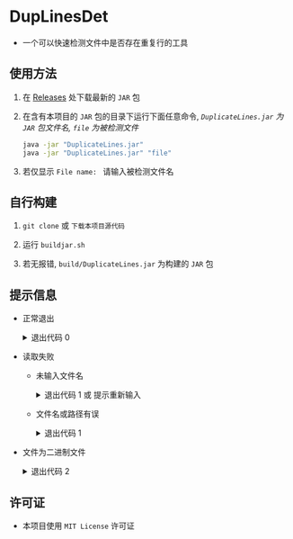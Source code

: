 # DupLinesDet

- 一个可以快速检测文件中是否存在重复行的工具


## 使用方法

1.  在 [Releases](https://github.com/SessionHu/DupLinesDet/releases/) 处下载最新的 `JAR` 包

2.  在含有本项目的 `JAR` 包的目录下运行下面任意命令, *`DuplicateLines.jar` 为 `JAR` 包文件名, `file` 为被检测文件*
    ```bash
    java -jar "DuplicateLines.jar"
    java -jar "DuplicateLines.jar" "file"
    ```

3.  若仅显示 `File name: ` 请输入被检测文件名


## 自行构建

1.  `git clone` 或 `下载本项目源代码`

2. 运行 `buildjar.sh`

3. 若无报错, `build/DuplicateLines.jar` 为构建的 `JAR` 包


## 提示信息

- 正常退出
  <details>
  <summary>退出代码 0</summary>
  <p>
  
  ```
  info: 没有重复的行
  ```
  
  </p>
  </details>
    
- 读取失败
  - 未输入文件名
    <details>
    <summary>退出代码 1 或 提示重新输入</summary>
    <p>
    
    ```
    warn: 文件名不能为空
    fatal: 文件名不能为空
    ```
    
    </p>
    </details>
  - 文件名或路径有误
    <details>
    <summary>退出代码 1</summary>
    <p>
    
    ```
    fatal: 无法读取文件 file
    ```
    
    </p>
    </details>

- 文件为二进制文件
    <details>
    <summary>退出代码 2</summary>
    <p>
    
    ```
    fatal: 文件 file 是二进制文件
    ```
    
    </p>
    </details>


## 许可证

- 本项目使用 `MIT License` 许可证
